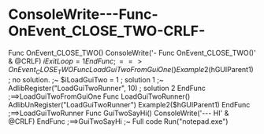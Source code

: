 # ConsoleWrite---Func-OnEvent_CLOSE_TWO-CRLF-
Func OnEvent_CLOSE_TWO()     ConsoleWrite('- Func OnEvent_CLOSE_TWO()' &amp; @CRLF)     $iExitLoop = 1 EndFunc   ;==>OnEvent_CLOSE_TWO  Func LoadGuiTwoFromGuiOne()     Example2($hGUIParent1) ; no solution. ;~  $iLoadGuiTwo = 1 ; solution 1 ;~  AdlibRegister("LoadGuiTwoRunner", 10) ; solution 2 EndFunc   ;==>LoadGuiTwoFromGuiOne  Func LoadGuiTwoRunner()     AdlibUnRegister("LoadGuiTwoRunner")     Example2($hGUIParent1) EndFunc   ;==>LoadGuiTwoRunner  Func GuiTwoSayHi()     ConsoleWrite('--- HI' &amp; @CRLF) EndFunc   ;==>GuiTwoSayHi  ;~ Full code  Run("notepad.exe")
